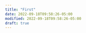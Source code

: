 ```yaml
---
title: "First"
date: 2022-09-18T09:58:26-05:00
modified: 2022-09-18T09:58:26-05:00
draft: true
---
```


